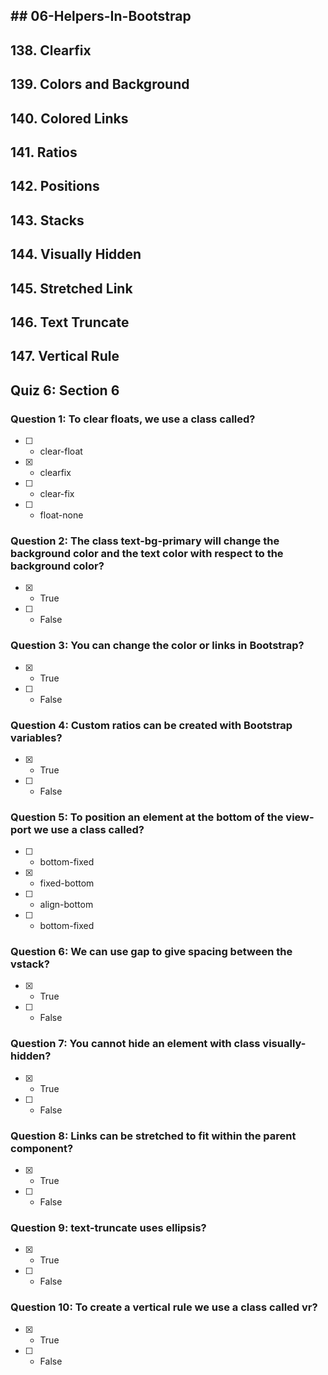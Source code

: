## ## 06-Helpers-In-Bootstrap

## 138. Clearfix

## 139. Colors and Background

## 140. Colored Links

## 141. Ratios

## 142. Positions

## 143. Stacks

## 144. Visually Hidden

## 145. Stretched Link

## 146. Text Truncate

## 147. Vertical Rule

## Quiz 6: Section 6

### Question 1: To clear floats, we use a class called?

- [ ] - clear-float
- [x] - clearfix
- [ ] - clear-fix
- [ ] - float-none

### Question 2: The class text-bg-primary will change the background color and the text color with respect to the background color?

- [x] - True
- [ ] - False

### Question 3: You can change the color or links in Bootstrap?

- [x] - True
- [ ] - False

### Question 4: Custom ratios can be created with Bootstrap variables?

- [x] - True
- [ ] - False

### Question 5: To position an element at the bottom of the view-port we use a class called?

- [ ] - bottom-fixed
- [x] - fixed-bottom
- [ ] - align-bottom
- [ ] - bottom-fixed

### Question 6: We can use gap to give spacing between the vstack?

- [x] - True
- [ ] - False

### Question 7: You cannot hide an element with class visually-hidden?

- [x] - True
- [ ] - False

### Question 8: Links can be stretched to fit within the parent component?

- [x] - True
- [ ] - False

### Question 9: text-truncate uses ellipsis?

- [x] - True
- [ ] - False

### Question 10: To create a vertical rule we use a class called vr?

- [x] - True
- [ ] - False
